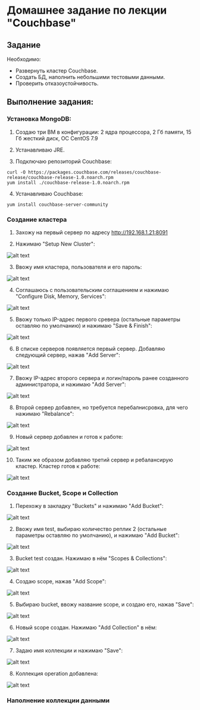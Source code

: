 # Домашнее задание по лекции "Couchbase"

## Задание

Необходимо:
- Развернуть кластер Couchbase.
- Создать БД, наполнить небольшими тестовыми данными.
- Проверить отказоустойчивость.

## Выполнение задания:

### Установка MongoDB:

1. Создаю три ВМ в конфигурации: 2 ядра процессора, 2 Гб памяти, 15 Гб жесткий диск, ОС CentOS 7.9

2. Устанавливаю JRE.

3. Подключаю репозиторий Couchbase:
```
curl -O https://packages.couchbase.com/releases/couchbase-release/couchbase-release-1.0.noarch.rpm
yum install ./couchbase-release-1.0.noarch.rpm
```

4. Устанавливаю Couchbase:
```
yum install couchbase-server-community
```


### Создание кластера

1. Захожу на первый сервер по адресу http://192.168.1.21:8091

2. Нажимаю "Setup New Cluster":

![alt text](./04_Couchbase/01.jpg)

3. Ввожу имя кластера, пользователя и его пароль:

![alt text](./04_Couchbase/02.jpg)

4. Соглашаюсь с пользовательским соглашением и нажимаю "Configure Disk, Memory, Services":

![alt text](./04_Couchbase/03.jpg)

5. Ввожу только IP-адрес первого сревера (остальные параметры оставляю по умолчанию) и нажимаю "Save & Finish":

![alt text](./04_Couchbase/04.jpg)

6. В списке серверов появляется первый сервер. Добавляю следующий сервер, нажав "Add Server":

![alt text](./04_Couchbase/05.jpg)

7. Ввожу IP-адрес второго сервера и логин/пароль ранее созданного администратора, и нажимаю "Add Server":

![alt text](./04_Couchbase/06.jpg)

8. Второй сервер добавлен, но требуется перебалнисровка, для чего нажимаю "Rebalance":

![alt text](./04_Couchbase/07.jpg)

9. Новый сервер добавлен и готов к работе:

![alt text](./04_Couchbase/08.jpg)

10. Таким же образом добавляю третий сервер и ребалансирую кластер. Кластер готов к работе:

![alt text](./04_Couchbase/10.jpg)


### Создание Bucket, Scope и Collection

1. Перехожу в закладку "Buckets" и нажимаю "Add Bucket":

![alt text](./04_Couchbase/11.jpg)

2. Ввожу имя test, выбираю количество реплик 2 (остальные параметры оставляю по умолчанию), и нажимаю "Add Bucket":

![alt text](./04_Couchbase/12.jpg)

3. Bucket test создан. Нажимаю в нём "Scopes & Collections":

![alt text](./04_Couchbase/15.jpg)

4. Создаю scope, нажав "Add Scope":

![alt text](./04_Couchbase/16.jpg)

5. Выбираю bucket, ввожу название scope, и создаю его, нажав "Save":

![alt text](./04_Couchbase/17.jpg)

6. Новый scope создан. Нажимаю "Add Collection" в нём:

![alt text](./04_Couchbase/18.jpg)

7. Задаю имя коллекции и нажимаю "Save":

![alt text](./04_Couchbase/19.jpg)

8. Коллекция operation добавлена:

![alt text](./04_Couchbase/20.jpg)


### Наполнение коллекции данными
